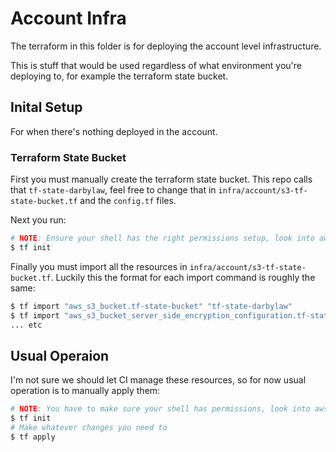 # Account Infra

The terraform in this folder is for deploying the account level infrastructure.

This is stuff that would be used regardless of what environment you're deploying to, for example the terraform state bucket.



## Inital Setup

For when there's nothing deployed in the account.

### Terraform State Bucket

First you must manually create the terraform state bucket.
This repo calls that `tf-state-darbylaw`, feel free to change that in `infra/account/s3-tf-state-bucket.tf` and the `config.tf` files.

Next you run:

```bash
# NOTE: Ensure your shell has the right permissions setup, look into aws-vault
$ tf init
```

Finally you must import all the resources in `infra/account/s3-tf-state-bucket.tf`.
Luckily this the format for each import command is roughly the same:

```bash
$ tf import "aws_s3_bucket.tf-state-bucket" "tf-state-darbylaw"
$ tf import "aws_s3_bucket_server_side_encryption_configuration.tf-state-bucket" "tf-state-darbylaw"
... etc
```



## Usual Operaion

I'm not sure we should let CI manage these resources, so for now usual operation is to manually apply them:

```bash
# NOTE: You have to make sure your shell has permissions, look into aws-vault
$ tf init
# Make whatever changes you need to
$ tf apply
```
